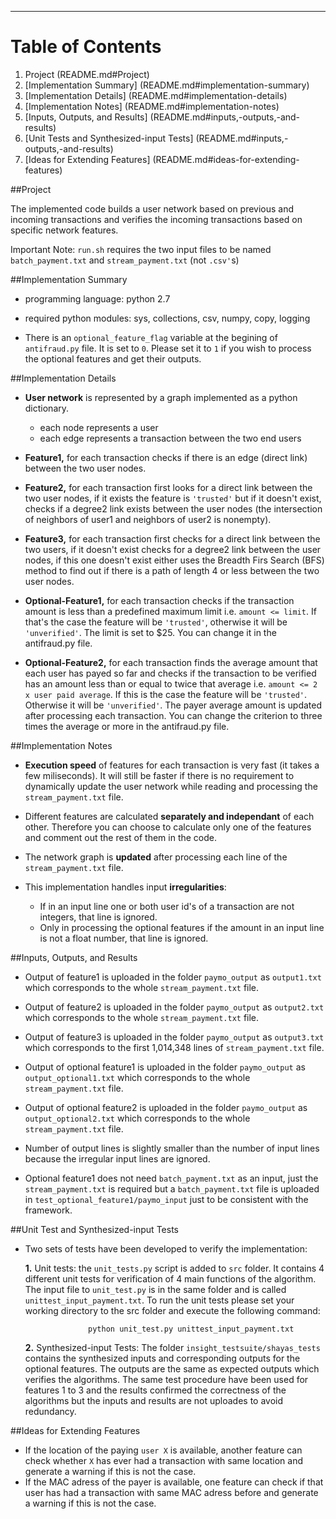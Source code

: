 

***
# Table of Contents

1. Project (README.md#Project)
2. [Implementation Summary] (README.md#implementation-summary)
3. [Implementation Details] (README.md#implementation-details)
4. [Implementation Notes] (README.md#implementation-notes)
5. [Inputs, Outputs, and Results] (README.md#inputs,-outputs,-and-results)
6. [Unit Tests and Synthesized-input Tests] (README.md#inputs,-outputs,-and-results)
7. [Ideas for Extending Features] (README.md#ideas-for-extending-features)


##Project

The implemented code builds a user network based on previous and incoming transactions and verifies the incoming transactions based on specific network features. 

Important Note:
`run.sh` requires the two input files to be named `batch_payment.txt` and `stream_payment.txt` (not `.csv'`s)

##Implementation Summary

* programming language: python 2.7

* required python modules: sys, collections, csv, numpy, copy, logging

* There is an `optional_feature_flag` variable at the begining of `antifraud.py` file. It is set to `0`. Please set it to `1` if you wish to process the optional features and get their outputs.
 
##Implementation Details

* **User network** is represented by a graph implemented as a python dictionary.
	- each node represents a user
	- each edge represents a transaction between the two end users
	
* **Feature1,** for each transaction checks if there is an edge (direct link) between the two user nodes.

* **Feature2,** for each transaction first looks for a direct link between the two user nodes, if it exists the feature is `'trusted'` but if it doesn't exist, checks if a degree2 link exists between the user nodes (the intersection of neighbors of user1 and neighbors of user2 is nonempty).

* **Feature3,** for each transaction first checks for a direct link between the two users, if it doesn't exist checks for a degree2 link between the user nodes, if this one doesn't exist either uses the Breadth Firs Search (BFS) method to find out if there is a path of length 4 or less between the two user nodes.
 
* **Optional-Feature1,** for each transaction checks if the transaction amount is less than a predefined maximum limit i.e. `amount <= limit`. If that's the case the feature will be `'trusted'`, otherwise it will be `'unverified'`.
The limit is set to $25. You can change it in the antifraud.py file.

* **Optional-Feature2,** for each transaction finds the average amount that each user has payed so far and checks if the transaction to be verified has an amount less than or equal to twice that average i.e. `amount <= 2 x user paid average`. If this is the case the feature will be `'trusted'`. Otherwise it will be `'unverified'`.
The payer average amount is updated after processing each transaction.
You can change the criterion to three times the average or more in the antifraud.py file.

##Implementation Notes	

* **Execution speed** of features for each transaction is very fast (it takes a few miliseconds). It will still be faster if there is no requirement to dynamically update the user network while reading and processing the `stream_payment.txt` file.

* Different features are calculated **separately and independant** of each other. Therefore you can choose to calculate only one of the features and comment out the rest of them in the code.

* The network graph is **updated** after processing each line of the `stream_payment.txt` file.

* This implementation handles input **irregularities**:
	- If in an input line one or both user id's of a transaction are not integers, that line is ignored.
	- Only in processing the optional features if the amount in an input line is not a float number, that line is ignored.

##Inputs, Outputs, and Results

* Output of feature1 is uploaded in the folder `paymo_output` as `output1.txt` which corresponds to the whole `stream_payment.txt` file.

* Output of feature2 is uploaded in the folder `paymo_output` as `output2.txt` which corresponds to the whole `stream_payment.txt` file.

* Output of feature3 is uploaded in the folder `paymo_output` as `output3.txt` which corresponds to the first 1,014,348 lines of `stream_payment.txt` file.

* Output of optional feature1 is uploaded in the folder `paymo_output` as `output_optional1.txt` which corresponds to the whole `stream_payment.txt` file.

* Output of optional feature2 is uploaded in the folder `paymo_output` as `output_optional2.txt` which corresponds to the whole `stream_payment.txt` file.

* Number of output lines is slightly smaller than the number of input lines because the irregular input lines are ignored.

* Optional feature1 does not need `batch_payment.txt` as an input, just the `stream_payment.txt` is required but a `batch_payment.txt` file is uploaded in `test_optional_feature1/paymo_input` just to be consistent with the framework.

##Unit Test and Synthesized-input Tests

* Two sets of tests have been developed to verify the implementation:

	**1.** Unit tests: the `unit_tests.py` script is added to `src` folder. It contains 4 different unit tests for verification of 4 main functions of the algorithm.
			The input file to `unit_test.py` is in the same folder and is called `unittest_input_payment.txt`.
			To run the unit tests please set your working directory to the src folder and execute the following command:
			
					python unit_test.py unittest_input_payment.txt
					
					
	**2.** Synthesized-input Tests: The folder `insight_testsuite/shayas_tests` contains the synthesized inputs and corresponding outputs for the optional features. The outputs are the same as expected outputs which verifies the algorithms.
		The same test procedure have been used for features 1 to 3 and the results confirmed the correctness of the algorithms but the inputs and results are not uploades to avoid redundancy.


##Ideas for Extending Features
* If the location of the paying `user X` is available, another feature can check whether `X` has ever had a transaction with same location and generate a warning if this is not the case.
* If the MAC adress of the payer is available, one feature can check if that user has had a transaction with same MAC adress before and generate a warning if this is not the case.

